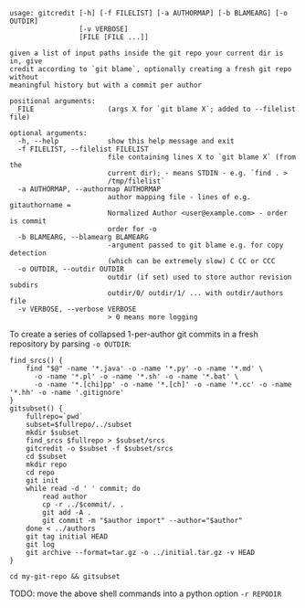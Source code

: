     usage: gitcredit [-h] [-f FILELIST] [-a AUTHORMAP] [-b BLAMEARG] [-o OUTDIR]
                     [-v VERBOSE]
                     [FILE [FILE ...]]

    given a list of input paths inside the git repo your current dir is in, give
    credit according to `git blame`, optionally creating a fresh git repo without
    meaningful history but with a commit per author

    positional arguments:
      FILE                  (args X for `git blame X`; added to --filelist file)

    optional arguments:
      -h, --help            show this help message and exit
      -f FILELIST, --filelist FILELIST
                            file containing lines X to `git blame X` (from the
                            current dir); - means STDIN - e.g. `find . >
                            /tmp/filelist`
      -a AUTHORMAP, --authormap AUTHORMAP
                            author mapping file - lines of e.g. gitauthorname =
                            Normalized Author <user@example.com> - order is commit
                            order for -o
      -b BLAMEARG, --blamearg BLAMEARG
                            -argument passed to git blame e.g. for copy detection
                            (which can be extremely slow) C CC or CCC
      -o OUTDIR, --outdir OUTDIR
                            outdir (if set) used to store author revision subdirs
                            outdir/0/ outdir/1/ ... with outdir/authors file
      -v VERBOSE, --verbose VERBOSE
                            > 0 means more logging

To create a series of collapsed 1-per-author git commits in a fresh
repository by parsing `-o OUTDIR`:

    find_srcs() {
        find "$@" -name '*.java' -o -name '*.py' -o -name '*.md' \
          -o -name '*.pl' -o -name '*.sh' -o -name '*.bat' \
          -o -name '*.[chi]pp' -o -name '*.[ch]' -o -name '*.cc' -o -name '*.hh' -o -name '.gitignore'
    }
    gitsubset() {
        fullrepo=`pwd`
        subset=$fullrepo/../subset
        mkdir $subset
        find_srcs $fullrepo > $subset/srcs
        gitcredit -o $subset -f $subset/srcs
        cd $subset
        mkdir repo
        cd repo
        git init
        while read -d ' ' commit; do
            read author
            cp -r ../$commit/. .
            git add -A .
            git commit -m "$author import" --author="$author"
        done < ../authors
        git tag initial HEAD
        git log
        git archive --format=tar.gz -o ../initial.tar.gz -v HEAD
    }

    cd my-git-repo && gitsubset

TODO: move the above shell commands into a python option `-r REPODIR`
